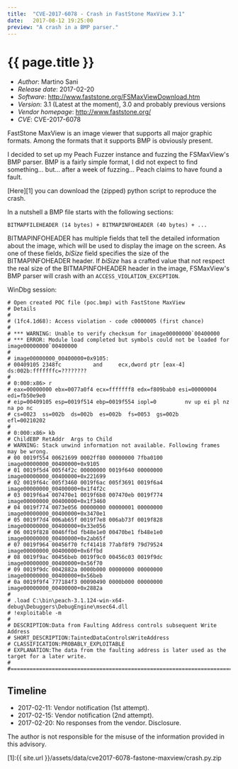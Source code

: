 ```yaml
---
title:  "CVE-2017-6078 - Crash in FastStone MaxView 3.1"
date:   2017-08-12 19:25:00
preview: "A crash in a BMP parser."
---
```


{{ page.title }}
================

* _Author_: Martino Sani 
* _Release date_: 2017-02-20
* _Software_: http://www.faststone.org/FSMaxViewDownload.htm
* _Version_: 3.1 (Latest at the moment), 3.0 and probably previous versions
* _Vendor homepage_: http://www.faststone.org/
* _CVE_: CVE-2017-6078

FastStone MaxView is an image viewer that supports all major graphic formats.
Among the formats that it supports BMP is obviously present.

I decided to set up my Peach Fuzzer instance and fuzzing the FSMaxView's BMP parser.
BMP is a fairly simple format, I did not expect to find something... but... after a week of fuzzing... Peach claims to have found a fault.

[Here][1] you can download the (zipped) python script to reproduce the crash.

In a nutshell a BMP file starts with the following sections:

```
BITMAPFILEHEADER (14 bytes) + BITMAPINFOHEADER (40 bytes) + ...
```

BITMAPINFOHEADER has multiple fields that tell the detailed information about the image, which will be used to display the image on the screen. As one of these fields, *biSize* field specifies the size of the BITMAPINFOHEADER header. If *biSize* has a crafted value that not respect the real size of the BITMAPINFOHEADER header in the image, FSMaxView's BMP parser will crash with an `ACCESS_VIOLATION_EXCEPTION`.

WinDbg session:

```
# Open created POC file (poc.bmp) with FastStone MaxView
# Details
# 
# (1fc4.1d68): Access violation - code c0000005 (first chance)
#
# *** WARNING: Unable to verify checksum for image00000000`00400000
# *** ERROR: Module load completed but symbols could not be loaded for image00000000`00400000
#
# image00000000_00400000+0x9105:
# 00409105 2348fc          and     ecx,dword ptr [eax-4] ds:002b:fffffffc=????????
#
# 0:000:x86> r
# eax=00000000 ebx=0077a0f4 ecx=fffffff8 edx=f809bab0 esi=00000004 edi=fb50e9e0
# eip=00409105 esp=0019f514 ebp=0019f554 iopl=0         nv up ei pl nz na po nc
# cs=0023  ss=002b  ds=002b  es=002b  fs=0053  gs=002b             efl=00210202
#
# 0:000:x86> kb
# ChildEBP RetAddr  Args to Child              
# WARNING: Stack unwind information not available. Following frames may be wrong.
# 00 0019f554 00621699 0002ff80 00000000 7fba0100 image00000000_00400000+0x9105
# 01 0019f5d4 005f4f2c 00000000 0019f640 00000000 image00000000_00400000+0x221699
# 02 0019f64c 005f3460 0019f6ac 005f3691 0019f6a4 image00000000_00400000+0x1f4f2c
# 03 0019f6a4 007470e1 0019f6b8 007470eb 0019f774 image00000000_00400000+0x1f3460
# 04 0019f774 0073e056 00000000 00000001 00000000 image00000000_00400000+0x3470e1
# 05 0019f7d4 006ab65f 0019f7e8 006ab73f 0019f828 image00000000_00400000+0x33e056
# 06 0019f828 0046ffbd fb48e1e0 00470be1 fb48e1e0 image00000000_00400000+0x2ab65f
# 07 0019f964 00456f70 fcf41418 77abf8f9 79d79524 image00000000_00400000+0x6ffbd
# 08 0019f9ac 00456beb 0019f9c0 00456c03 0019f9dc image00000000_00400000+0x56f70
# 09 0019f9dc 0042882a 0000b000 00000000 00000000 image00000000_00400000+0x56beb
# 0a 0019f9f4 777184f3 00090490 0000b000 00000000 image00000000_00400000+0x2882a
#
# .load C:\bin\peach-3.1.124-win-x64-debug\Debuggers\DebugEngine\msec64.dll
# !exploitable -m
#
# DESCRIPTION:Data from Faulting Address controls subsequent Write Address
# SHORT_DESCRIPTION:TaintedDataControlsWriteAddress
# CLASSIFICATION:PROBABLY_EXPLOITABLE
# EXPLANATION:The data from the faulting address is later used as the target for a later write.
#
#============================================================================================
```

## Timeline ##

* 2017-02-11: Vendor notification (1st attempt).
* 2017-02-15: Vendor notification (2nd attempt).
* 2017-02-20: No responses from the vendor. Disclosure.

The author is not responsible for the misuse of the information provided in this advisory.



[1]:{{ site.url }}/assets/data/cve2017-6078-fastone-maxview/crash.py.zip
